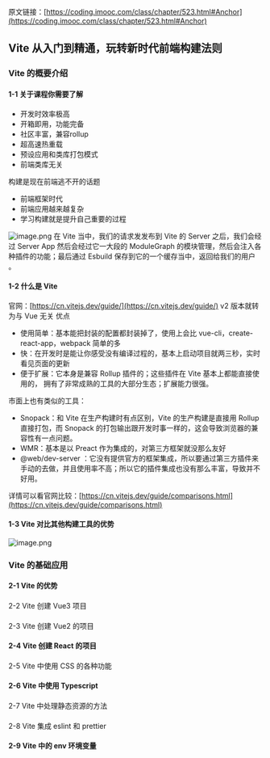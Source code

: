 原文链接：[https://coding.imooc.com/class/chapter/523.html#Anchor](https://coding.imooc.com/class/chapter/523.html#Anchor)

## Vite 从入门到精通，玩转新时代前端构建法则 

### Vite 的概要介绍

#### 1-1 关于课程你需要了解    

- 开发时效率极高
- 开箱即用，功能完备
- 社区丰富，兼容rollup
- 超高速热重载
- 预设应用和类库打包模式
- 前端类库无关

构建是现在前端逃不开的话题

- 前端框架时代
- 前端应用越来越复杂
- 学习构建就是提升自己重要的过程

![image.png](https://cdn.nlark.com/yuque/0/2022/png/1261852/1669970276973-67a2cbab-2437-498e-8a7e-21ebce890226.png#averageHue=%23fefefe&clientId=udc545b5f-d76d-4&crop=0&crop=0&crop=1&crop=1&from=paste&height=316&id=uca14dc01&margin=%5Bobject%20Object%5D&name=image.png&originHeight=316&originWidth=670&originalType=binary&ratio=1&rotation=0&showTitle=false&size=29950&status=done&style=none&taskId=uae80c804-179a-4a38-9215-7942d0f208b&title=&width=670)
在 Vite 当中，我们的请求发发布到 Vite 的 Server 之后，我们会经过 Server App 然后会经过它一大段的 ModuleGraph 的模块管理，然后会注入各种插件的功能；最后通过 Esbuild 保存到它的一个缓存当中，返回给我们的用户 。

#### 1-2 什么是 Vite

官网：[https://cn.vitejs.dev/guide/](https://cn.vitejs.dev/guide/)
v2 版本就转为与 Vue 无关
优点

- 使用简单：基本能把封装的配置都封装掉了，使用上会比 vue-cli，create-react-app，webpack 简单的多
- 快：在开发时是能让你感受没有编译过程的，基本上启动项目就两三秒，实时看见页面的更新
- 便于扩展：它本身是兼容 Rollup 插件的；这些插件在 Vite 基本上都能直接使用的， 拥有了非常成熟的工具的大部分生态；扩展能力很强。

市面上也有类似的工具：

- Snopack：和 Vite 在生产构建时有点区别，Vite 的生产构建是直接用 Rollup 直接打包，而 Snopack 的打包输出跟开发时事一样的，这会导致浏览器的兼容性有一点问题。
- WMR：基本是以 Preact 作为集成的，对第三方框架就没那么友好
- @web/dev-server ：它没有提供官方的框架集成，所以要通过第三方插件来手动的去做，并且使用率不高；所以它的插件集成也没有那么丰富，导致并不好用。

详情可以看官网比较：[https://cn.vitejs.dev/guide/comparisons.html](https://cn.vitejs.dev/guide/comparisons.html)

#### 1-3 Vite 对比其他构建工具的优势

![image.png](https://cdn.nlark.com/yuque/0/2022/png/1261852/1669970682467-ab1628a3-d4a4-4717-b816-f248dd4e789c.png#averageHue=%23dad8d1&clientId=udc545b5f-d76d-4&crop=0&crop=0&crop=1&crop=1&from=paste&height=485&id=u7a980320&margin=%5Bobject%20Object%5D&name=image.png&originHeight=485&originWidth=750&originalType=binary&ratio=1&rotation=0&showTitle=false&size=187328&status=done&style=none&taskId=uc812bfa7-6c9a-44bf-bcdf-3d49ab2d0d3&title=&width=750)

### Vite 的基础应用

#### 2-1 Vite 的优势

####

2-2 Vite 创建 Vue3 项目

####

2-3 Vite 创建 Vue2 的项目

#### 2-4 Vite 创建 React 的项目

####

2-5 Vite 中使用 CSS 的各种功能

#### 2-6 Vite 中使用 Typescript

####

2-7 Vite 中处理静态资源的方法

####

2-8 Vite 集成 eslint 和 prettier

#### 2-9 Vite 中的 env 环境变量
